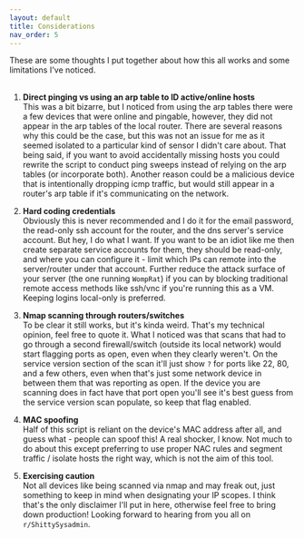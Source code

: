 ```yaml
---
layout: default
title: Considerations
nav_order: 5
---
```


These are some thoughts I put together about how this all works and some limitations I've noticed.
<br><br>
1. **Direct pinging vs using an arp table to ID active/online hosts**<br>
This was a bit bizarre, but I noticed from using the arp tables there were a few devices that were online and pingable, however, they did not appear in the arp tables of the local router. There are several reasons why this could be the case, but this was not an issue for me as it seemed isolated to a particular kind of sensor I didn't care about. That being said, if you want to avoid accidentally missing hosts you could rewrite the script to conduct ping sweeps instead of relying on the arp tables (or incorporate both). Another reason could be a malicious device that is intentionally dropping icmp traffic, but would still appear in a router's arp table if it's communicating on the network.

2. **Hard coding credentials**<br>
Obviously this is never recommended and I do it for the email password, the read-only ssh account for the router, and the dns server's service account. But hey, I do what I want. If you want to be an idiot like me then create separate service accounts for them, they should be read-only, and where you can configure it - limit which IPs can remote into the server/router under that account. Further reduce the attack surface of your server (the one running `WompRat`) if you can by blocking traditional remote access methods like ssh/vnc if you're running this as a VM. Keeping logins local-only is preferred.

3. **Nmap scanning through routers/switches**<br>
To be clear it still works, but it's kinda weird. That's my technical opinion, feel free to quote it. What I noticed was that scans that had to go through a second firewall/switch (outside its local network) would start flagging ports as open, even when they clearly weren't. On the service version section of the scan it'll just show `?` for ports like 22, 80, and a few others, even when that's just some network device in between them that was reporting as open. If the device you are scanning does in fact have that port open you'll see it's best guess from the service version scan populate, so keep that flag enabled.

4. **MAC spoofing**<br>
Half of this script is reliant on the device's MAC address after all, and guess what - people can spoof this! A real shocker, I know. Not much to do about this except preferring to use proper NAC rules and segment traffic / isolate hosts the right way, which is not the aim of this tool.

5. **Exercising caution**<br>
Not all devices like being scanned via nmap and may freak out, just something to keep in mind when designating your IP scopes. I think that's the only disclaimer I'll put in here, otherwise feel free to bring down production! Looking forward to hearing from you all on `r/ShittySysadmin`.
<br><br>
